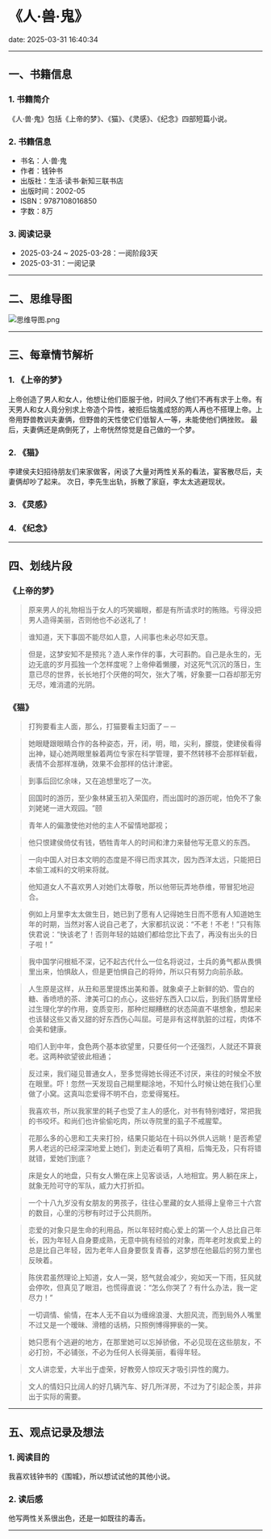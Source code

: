 # 《人·兽·鬼》

date: 2025-03-31 16:40:34

---

## 一、书籍信息

### 1. 书籍简介

《人·兽·鬼》包括《上帝的梦》、《猫》、《灵感》、《纪念》四部短篇小说。

### 2. 书籍信息

- 书名：人·兽·鬼
- 作者：钱钟书
- 出版社：生活·读书·新知三联书店
- 出版时间：2002-05
- ISBN：9787108016850
- 字数：8万

### 3. 阅读记录

- 2025-03-24 ~ 2025-03-28：一阅阶段3天
- 2025-03-31：一阅记录

---

## 二、思维导图

![思维导图.png](https://s21.ax1x.com/2025/03/31/pEsoxDe.png)

---

## 三、每章情节解析

### 1. 《上帝的梦》

上帝创造了男人和女人，他想让他们臣服于他，时间久了他们不再有求于上帝。有天男人和女人竟分别求上帝造个异性，被拒后恼羞成怒的两人再也不搭理上帝。上帝用野兽教训夫妻俩，但野兽的天性使它们低智人一等，未能使他们俩挫败。
最后，夫妻俩还是病倒死了，上帝恍然惊觉是自己做的一个梦。

### 2. 《猫》

李建侯夫妇招待朋友们来家做客，闲谈了大量对两性关系的看法，宴客散尽后，夫妻俩却吵了起来。
次日，李先生出轨，拆散了家庭，李太太逃避现状。

### 3. 《灵感》

### 4. 《纪念》

---

## 四、划线片段

### 《上帝的梦》

> 原来男人的礼物相当于女人的巧笑媚眼，都是有所请求时的贿赂。亏得没把男人造得美丽，否则他也不必送礼了！

> 谁知道，天下事固不能尽如人意，人间事也未必尽如天意。

> 但是，这梦安知不是预兆？造人来作伴的事，大可斟酌。自己是永生的，无边无底的岁月孤独一个怎样度呢？上帝伸着懒腰，对这死气沉沉的落日，生意已尽的世界，长长地打个厌倦的呵欠，张大了嘴，好象要一口吞却那无穷无尽，难消遣的光阴。

### 《猫》

> 打狗要看主人面，那么，打猫要看主妇面了－－

> 她眼睫跟眼睛合作的各种姿态，开，闭，明，暗，尖利，朦胧，使建侯看得出神，疑心她两眼里躲着两位专家在科学管理，要不然转移不会那样斩截，表情不会那样准确，效果不会那样的估计津密。

> 到事后回忆余味，又在追想里吃了一次。

> 回国时的游历，至少象林黛玉初入荣国府，而出国时的游历呢，怕免不了象刘姥姥一进大观园。​”颐

> 青年人的偏激使他对他的主人不留情地鄙视；

> 他只恨建侯倚仗有钱，牺牲青年人的时间和津力来替他写无意义的东西。

> 一向中国人对日本文明的态度是不得已而求其次，因为西洋太远，只能把日本偷工减料的文明来将就。

> 他知道女人不喜欢男人对她们太尊敬，所以他带玩弄地恭维，带冒犯地迎合。

> 例如上月里李太太做生日，她已到了愿有人记得她生日而不愿有人知道她生年的时期，当然对客人说自己老了，大家都抗议说：“不老！不老！”只有陈侠君说：“快该老了！否则年轻的姑娘们都给您比下去了，再没有出头的日子啦！”

> 我中国学问根柢不深，记不起古代什么一位名将说过，士兵的勇气都从畏惧里出来，怕惧敌人，但是更怕惧自己的将帅，所以只有努力向前杀敌。


> 人生原是这样，从丑和恶里提炼出美和善。就象桌子上新鲜的奶、雪白的糖、香喷喷的茶、津美可口的点心，这些好东西入口以后，到我们肠胃里经过生理化学的作用，变质变形，那种烂糊糟糕的状态简直不堪想象，想起来也该替这些又香又甜的好东西伤心叫屈。可是非有这样肮脏的过程，肉体不会美和健康。

> 咱们人到中年，食色两个基本欲望里，只要任何一个还强烈，人就还不算衰老。这两种欲望彼此相通；

> 反过来，我们碰见普通女人，至多觉得她长得还不讨厌，来往的时候全不放在眼里。吓！忽然一天发现自己糊里糊涂地，不知什么时候让她在我们心里做了小窝。这真叫恋爱得不明不白，恋爱得冤枉。

> 我喜欢书，所以我家里的耗子也受了主人的感化，对书有特别嗜好，常把我的书咬坏。和尚们也许偷偷吃肉，所以寺院里的虱子不戒腥荤。

> 花那么多的心思和工夫来打扮，结果只能站在十码以外供人远眺！是否希望男人老远的已经深深地爱上她们，到走近看明了真相，后悔无及，只有将错就错，爱她们到底？

> 床是女人的地盘，只有女人懒在床上见客谈话，人地相宜。男人躺在床上，就象无险可守的军队，威力大打折扣。

> 一个十八九岁没有女朋友的男孩子，往往心里藏的女人抵得上皇帝三十六宫的数目，心里的污秽有时过于公共厕所。

> 恋爱的对象只是生命的利用品，所以年轻时痴心爱上的第一个人总比自己年长，因为年轻人自身要成熟，无意中挑有经验的对象，而年老时发疯爱上的总是比自己年轻，因为老年人自身要恢复青春，这梦想在他最后的努力里也反映着。

> 陈侠君虽然理论上知道，女人一哭，怒气就会减少，宛如天一下雨，狂风就会停吹，但真见了眼泪，也慌得直说：​“怎么你哭了？有什么办法，我一定尽力！”

> 一切调情、偷情，在本人无不自以为缠绵浪漫、大胆风流，而到局外人嘴里不过又是一个暧昧、滑稽的话柄，只照例博得狎亵的一笑。

> 她只愿有个逃避的地方，在那里她可以忘掉骄傲，不必见现在这些朋友，不必打扮，不必铺张，不必为任何人长得美丽，看得年轻。

> 文人讲恋爱，大半出于虚荣，好教旁人惊叹天才吸引异性的魔力。

> 文人的情妇只比阔人的好几辆汽车、好几所洋房，不过为了引起企羡，并非出于实际的需要。


---

## 五、观点记录及想法

### 1. 阅读目的

我喜欢钱钟书的《围城》，所以想试试他的其他小说。

### 2. 读后感

他写两性关系很出色，还是一如既往的毒舌。

---
